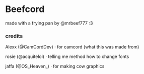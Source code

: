 <h1>Beefcord</h1>

made with a frying pan by @mrbeef777 :3

<h3>credits</h3>

Alexx  (@CamCordDev) · for camcord (what this was made from)

rosie  (@acquitelol) · telling me method how to change fonts 

jaffa (@OS_Heaven_) · for making cow graphics
